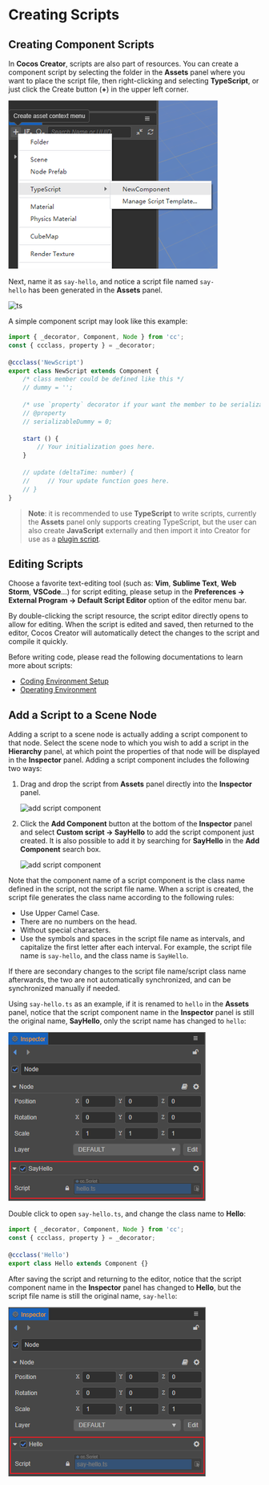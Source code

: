 # Creating Scripts

## Creating Component Scripts

In __Cocos Creator__, scripts are also part of resources. You can create a component script by selecting the folder in the **Assets** panel where you want to place the script file, then right-clicking and selecting **TypeScript**, or just click the Create button (**+**) in the upper left corner.

![create-script](setup/create-script.png)

Next, name it as `say-hello`, and notice a script file named `say-hello` has been generated in the **Assets** panel.

![ts](setup/ts.png)

A simple component script may look like this example:

```typescript
import { _decorator, Component, Node } from 'cc';
const { ccclass, property } = _decorator;

@ccclass('NewScript')
export class NewScript extends Component {
    /* class member could be defined like this */
    // dummy = '';

    /* use `property` decorator if your want the member to be serializable */
    // @property
    // serializableDummy = 0;

    start () {
        // Your initialization goes here.
    }

    // update (deltaTime: number) {
    //     // Your update function goes here.
    // }
}
```

> **Note**: it is recommended to use **TypeScript** to write scripts, currently the **Assets** panel only supports creating TypeScript, but the user can also create **JavaScript** externally and then import it into Creator for use as a [plugin script](external-scripts.md).

## Editing Scripts

Choose a favorite text-editing tool (such as: **Vim**, **Sublime Text**, **Web Storm**, **VSCode**...) for script editing, please setup in the **Preferences -> External Program -> Default Script Editor** option of the editor menu bar.

By double-clicking the script resource, the script editor directly opens to allow for editing. When the script is edited and saved, then returned to the editor, Cocos Creator will automatically detect the changes to the script and compile it quickly.

Before writing code, please read the following documentations to learn more about scripts:

- [Coding Environment Setup](coding-setup.md)
- [Operating Environment](basic.md)

## Add a Script to a Scene Node

Adding a script to a scene node is actually adding a script component to that node. Select the scene node to which you wish to add a script in the **Hierarchy** panel, at which point the properties of that node will be displayed in the **Inspector** panel. Adding a script component includes the following two ways:

1. Drag and drop the script from **Assets** panel directly into the **Inspector** panel.

    ![add script component](setup/add-script-component.png)

2. Click the **Add Component** button at the bottom of the **Inspector** panel and select **Custom script -> SayHello** to add the script component just created. It is also possible to add it by searching for **SayHello** in the **Add Component** search box.

    ![add script component](setup/add-script-component2.png)

Note that the component name of a script component is the class name defined in the script, not the script file name. When a script is created, the script file generates the class name according to the following rules:

- Use Upper Camel Case.
- There are no numbers on the head.
- Without special characters.
- Use the symbols and spaces in the script file name as intervals, and capitalize the first letter after each interval. For example, the script file name is `say-hello`, and the class name is `SayHello`.

If there are secondary changes to the script file name/script class name afterwards, the two are not automatically synchronized, and can be synchronized manually if needed.

Using `say-hello.ts` as an example, if it is renamed to `hello` in the **Assets** panel, notice that the script component name in the **Inspector** panel is still the original name, **SayHello**, only the script name has changed to `hello`:

![change script name](setup/change-scriptname.png)

Double click to open `say-hello.ts`, and change the class name to **Hello**:

```TypeScript
import { _decorator, Component, Node } from 'cc';
const { ccclass, property } = _decorator;

@ccclass('Hello')
export class Hello extends Component {}
```

After saving the script and returning to the editor, notice that the script component name in the **Inspector** panel has changed to **Hello**, but the script file name is still the original name, `say-hello`:

![change class name](setup/change-classname.png)
